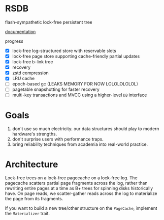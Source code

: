 # RSDB

flash-sympathetic lock-free persistent tree

[documentation](https://docs.rs/rsdb)

progress

- [x] lock-free log-structured store with reservable slots
- [x] lock-free page store supporting cache-friendly partial updates
- [x] lock-free b-link tree
- [x] recovery
- [x] zstd compression
- [x] LRU cache
- [ ] epoch-based gc (LEAKS MEMORY FOR NOW LOLOLOLOLOL)
- [ ] pagetable snapshotting for faster recovery
- [ ] multi-key transactions and MVCC using a higher-level `DB` interface

# Goals

1. don't use so much electricity. our data structures should play to modern hardware's strengths.
1. don't surprise users with performance traps.
1. bring reliability techniques from academia into real-world practice.

# Architecture

Lock-free trees on a lock-free pagecache on a lock-free log. The pagecache scatters
partial page fragments across the log, rather than rewriting entire pages at a time
as B+ trees for spinning disks historically have. On page reads, we scatter-gather
reads across the log to materialize the page from its fragments.

If you want to build a new tree/other structure on the `PageCache`, implement the `Materializer` trait.
